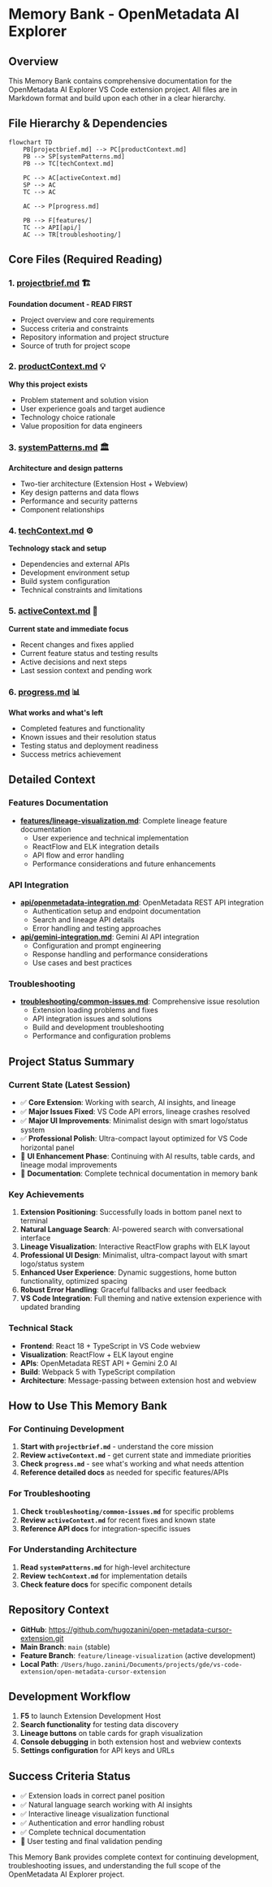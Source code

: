 # Memory Bank - OpenMetadata AI Explorer

## Overview
This Memory Bank contains comprehensive documentation for the OpenMetadata AI Explorer VS Code extension project. All files are in Markdown format and build upon each other in a clear hierarchy.

## File Hierarchy & Dependencies

```mermaid
flowchart TD
    PB[projectbrief.md] --> PC[productContext.md]
    PB --> SP[systemPatterns.md]
    PB --> TC[techContext.md]
    
    PC --> AC[activeContext.md]
    SP --> AC
    TC --> AC
    
    AC --> P[progress.md]
    
    PB --> F[features/]
    TC --> API[api/]
    AC --> TR[troubleshooting/]
```

## Core Files (Required Reading)

### 1. [projectbrief.md](./projectbrief.md) 🏗️
**Foundation document - READ FIRST**
- Project overview and core requirements
- Success criteria and constraints
- Repository information and project structure
- Source of truth for project scope

### 2. [productContext.md](./productContext.md) 💡
**Why this project exists**
- Problem statement and solution vision
- User experience goals and target audience
- Technology choice rationale
- Value proposition for data engineers

### 3. [systemPatterns.md](./systemPatterns.md) 🏛️
**Architecture and design patterns**
- Two-tier architecture (Extension Host + Webview)
- Key design patterns and data flows
- Performance and security patterns
- Component relationships

### 4. [techContext.md](./techContext.md) ⚙️
**Technology stack and setup**
- Dependencies and external APIs
- Development environment setup
- Build system configuration
- Technical constraints and limitations

### 5. [activeContext.md](./activeContext.md) 🎯
**Current state and immediate focus**
- Recent changes and fixes applied
- Current feature status and testing results
- Active decisions and next steps
- Last session context and pending work

### 6. [progress.md](./progress.md) 📊
**What works and what's left**
- Completed features and functionality
- Known issues and their resolution status
- Testing status and deployment readiness
- Success metrics achievement

## Detailed Context

### Features Documentation
- **[features/lineage-visualization.md](./features/lineage-visualization.md)**: Complete lineage feature documentation
  - User experience and technical implementation
  - ReactFlow and ELK integration details
  - API flow and error handling
  - Performance considerations and future enhancements

### API Integration
- **[api/openmetadata-integration.md](./api/openmetadata-integration.md)**: OpenMetadata REST API integration
  - Authentication setup and endpoint documentation
  - Search and lineage API details
  - Error handling and testing approaches
- **[api/gemini-integration.md](./api/gemini-integration.md)**: Gemini AI API integration
  - Configuration and prompt engineering
  - Response handling and performance considerations
  - Use cases and best practices

### Troubleshooting
- **[troubleshooting/common-issues.md](./troubleshooting/common-issues.md)**: Comprehensive issue resolution
  - Extension loading problems and fixes
  - API integration issues and solutions
  - Build and development troubleshooting
  - Performance and configuration problems

## Project Status Summary

### Current State (Latest Session)
- ✅ **Core Extension**: Working with search, AI insights, and lineage
- ✅ **Major Issues Fixed**: VS Code API errors, lineage crashes resolved
- ✅ **Major UI Improvements**: Minimalist design with smart logo/status system
- ✅ **Professional Polish**: Ultra-compact layout optimized for VS Code horizontal panel
- 🔄 **UI Enhancement Phase**: Continuing with AI results, table cards, and lineage modal improvements
- 📝 **Documentation**: Complete technical documentation in memory bank

### Key Achievements
1. **Extension Positioning**: Successfully loads in bottom panel next to terminal
2. **Natural Language Search**: AI-powered search with conversational interface
3. **Lineage Visualization**: Interactive ReactFlow graphs with ELK layout
4. **Professional UI Design**: Minimalist, ultra-compact layout with smart logo/status system
5. **Enhanced User Experience**: Dynamic suggestions, home button functionality, optimized spacing
6. **Robust Error Handling**: Graceful fallbacks and user feedback
7. **VS Code Integration**: Full theming and native extension experience with updated branding

### Technical Stack
- **Frontend**: React 18 + TypeScript in VS Code webview
- **Visualization**: ReactFlow + ELK layout engine  
- **APIs**: OpenMetadata REST API + Gemini 2.0 AI
- **Build**: Webpack 5 with TypeScript compilation
- **Architecture**: Message-passing between extension host and webview

## How to Use This Memory Bank

### For Continuing Development
1. **Start with `projectbrief.md`** - understand the core mission
2. **Review `activeContext.md`** - get current state and immediate priorities
3. **Check `progress.md`** - see what's working and what needs attention
4. **Reference detailed docs** as needed for specific features/APIs

### For Troubleshooting
1. **Check `troubleshooting/common-issues.md`** for specific problems
2. **Review `activeContext.md`** for recent fixes and known state
3. **Reference API docs** for integration-specific issues

### For Understanding Architecture
1. **Read `systemPatterns.md`** for high-level architecture
2. **Review `techContext.md`** for implementation details
3. **Check feature docs** for specific component details

## Repository Context
- **GitHub**: https://github.com/hugozanini/open-metadata-cursor-extension.git
- **Main Branch**: `main` (stable)
- **Feature Branch**: `feature/lineage-visualization` (active development)
- **Local Path**: `/Users/hugo.zanini/Documents/projects/gde/vs-code-extension/open-metadata-cursor-extension`

## Development Workflow
1. **F5** to launch Extension Development Host
2. **Search functionality** for testing data discovery
3. **Lineage buttons** on table cards for graph visualization
4. **Console debugging** in both extension host and webview contexts
5. **Settings configuration** for API keys and URLs

## Success Criteria Status
- ✅ Extension loads in correct panel position
- ✅ Natural language search working with AI insights
- ✅ Interactive lineage visualization functional
- ✅ Authentication and error handling robust
- ✅ Complete technical documentation
- 🔄 User testing and final validation pending

This Memory Bank provides complete context for continuing development, troubleshooting issues, and understanding the full scope of the OpenMetadata AI Explorer project.